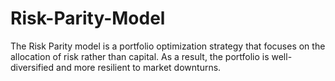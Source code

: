 # Risk-Parity-Model
The Risk Parity model is a portfolio optimization strategy that focuses on the allocation of risk rather than capital. As a result, the portfolio is well-diversified and more resilient to market downturns.
